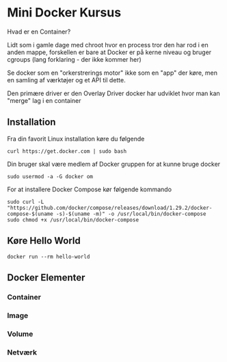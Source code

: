 # Mini Docker Kursus

Hvad er en Container?

Lidt som i gamle dage med chroot hvor en process tror den har rod i en anden mappe, forskellen er bare at Docker er på kerne niveau og bruger cgroups (lang forklaring - der ikke kommer her)

Se docker som en "orkerstrerings motor" ikke som en "app" der køre, men en samling af værktøjer og et API til dette.

Den primære driver er den Overlay Driver docker har udviklet hvor man kan "merge" lag i en container

## Installation

Fra din favorit Linux installation køre du følgende

```
curl https://get.docker.com | sudo bash
```

Din bruger skal være medlem af Docker gruppen for at kunne bruge docker

```
sudo usermod -a -G docker om
```

For at installere Docker Compose kør følgende kommando

```
sudo curl -L "https://github.com/docker/compose/releases/download/1.29.2/docker-compose-$(uname -s)-$(uname -m)" -o /usr/local/bin/docker-compose
sudo chmod +x /usr/local/bin/docker-compose
```

## Køre Hello World

```
docker run --rm hello-world
```

## Docker Elementer

### Container

### Image

### Volume

### Netværk
